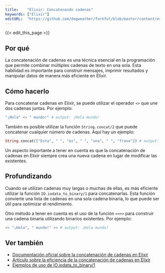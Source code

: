 ```yaml
---
title:    "Elixir: Concatenando cadenas"
keywords: ["Elixir"]
editURL:  "https://github.com/dogweather/forkful/blob/master/content/es/elixir/concatenating-strings.md"
---
```


{{< edit_this_page >}}

## Por qué

La concatenación de cadenas es una técnica esencial en la programación que permite combinar múltiples cadenas de texto en una sola. Esta habilidad es importante para construir mensajes, imprimir resultados y manipular datos de manera más eficiente en Elixir.

## Cómo hacerlo

Para concatenar cadenas en Elixir, se puede utilizar el operador `<>` que une dos cadenas juntas. Por ejemplo:

```Elixir
"¡Hola" <> " mundo!" # output: ¡Hola mundo!
```

También es posible utilizar la función `String.concat/2` que puede concatenar cualquier número de cadenas. Aquí hay un ejemplo:

```Elixir
String.concat(["Esta", " ", "es", " ", "una", " ", "frase"]) # output: Esta es una frase
```

Un aspecto importante a tener en cuenta es que la concatenación de cadenas en Elixir siempre crea una nueva cadena en lugar de modificar las existentes.

## Profundizando

Cuando se utilizan cadenas muy largas o muchas de ellas, es más eficiente utilizar la función `IO.iodata_to_binary/1` para concatenarlas. Esta función convierte una lista de cadenas en una sola cadena binaria, lo que puede ser útil para optimizar el rendimiento.

Otro método a tener en cuenta es el uso de la función `<<>>` para construir una cadena binaria utilizando binarios existentes. Por ejemplo:

```Elixir
<< "¡Hola", " mundo!" >> # output: ¡Hola mundo!
```

## Ver también

- [Documentación oficial sobre la concatenación de cadenas en Elixir](https://hexdocs.pm/elixir/String.html#concat/1)
- [Artículo sobre la eficiencia de la concatenación de cadenas en Elixir](https://medium.com/@peter_29798/how-efficient-is-concatenating-strings-in-elixir-f8f7bb576093)
- [Ejemplos de uso de IO.iodata_to_binary/1](https://hexdocs.pm/elixir/IO.html#iodata_to_binary/1)